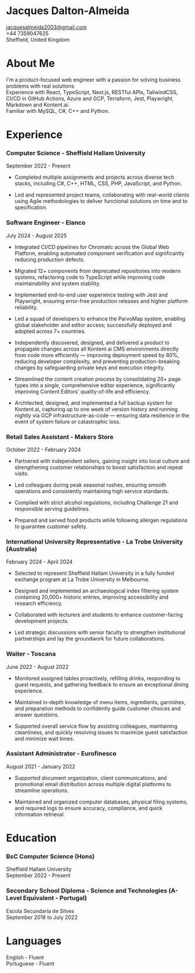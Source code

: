 # Jacques Dalton-Almeida

jacquesalmeida2003@gmail.com  
+44 7359047625  
Sheffield, United Kingdom

# About Me

I'm a product-focused web engineer with a passion for solving business problems with real solutions.  
Experience with React, TypeScript, Next.js, RESTful APIs, TailwindCSS, CI/CD in GitHub Actions, Azure and GCP, Terraform, Jest, Playwright, Markdown and Kontent.ai.  
Familiar with MySQL, C#, C++ and Python.

# Experience

### Computer Science - Sheffield Hallam University

September 2022 - Present

- Completed multiple assignments and projects across diverse tech stacks, including C#, C++, HTML, CSS, PHP, JavaScript, and Python.

- Led and represented project teams, collaborating with real-world clients using Agile methodologies to deliver functional solutions on time and to specification.

### Software Engineer - Elanco

July 2024 - August 2025

- Integrated CI/CD pipelines for Chromatic across the Global Web Platform, enabling automated component verification and significantly reducing production defects.

- Migrated 12+ components from deprecated repositories into modern systems, refactoring code to TypeScript while improving code maintainability and system stability.

- Implemented end-to-end user experience testing with Jest and Playwright, ensuring error-free production releases and higher platform reliability.

- Led a squad of developers to enhance the ParvoMap system, enabling global stakeholder and editor access; successfully deployed and adopted across 7+ countries.

- Independently discovered, designed, and delivered a product to propagate changes across all Kontent.ai CMS environments directly from code more efficiently — improving deployment speed by 80%, reducing developer complexity, and preventing production-breaking changes by safeguarding private keys and execution integrity.

- Streamlined the content creation process by consolidating 20+ page types into a single, comprehensive editor experience, significantly improving Content Editors’ quality-of-life and efficiency.

- Architected, designed, and implemented a full backup system for Kontent.ai, capturing up to one week of version history and running nightly via GCP infrastructure-as-code — ensuring data resilience in the event of system failure or catastrophic loss.

### Retail Sales Assistant - Makers Store

October 2022 - February 2024

- Partnered with independent sellers, gaining insight into local culture and strengthening customer relationships to boost satisfaction and repeat visits.

- Led colleagues during peak seasonal rushes, ensuring smooth operations and consistently maintaining high service standards.

- Complied with strict alcohol regulations, including Challenge 21 and responsible serving guidelines.

- Prepared and served food products while following allergen regulations to guarantee customer safety.

### International University Representative - La Trobe University (Australia)

February 2024 - April 2024

- Selected to represent Sheffield Hallam University in a fully funded exchange program at La Trobe University in Melbourne.

- Designed and implemented an archaeological index filtering system containing 20,000+ historic entries, improving accessibility and research efficiency.

- Collaborated with lecturers and students to enhance customer-facing development projects.

- Led strategic discussions with senior faculty to strengthen institutional partnerships and lay the groundwork for future collaborations.

### Waiter - Toscana

June 2022 - August 2022

- Monitored assigned tables proactively, refilling drinks, responding to guest requests, and gathering feedback to ensure an exceptional dining experience.

- Maintained in-depth knowledge of menu items, ingredients, garnishes, and preparation methods to confidently guide customer choices and answer questions.

- Supported overall service flow by assisting colleagues, maintaining cleanliness, and quickly resolving issues to maximize guest satisfaction and minimize wait times.

### Assistant Administrator - Eurofinesco

August 2021 - January 2022

- Supported document organization, client communications, and promotional email distribution across multiple digital platforms to streamline operations.

- Maintained and organized computer databases, physical filing systems, and required logs to ensure accuracy, compliance, and quick information retrieval.

# Education

### BsC Computer Science (Hons)

Sheffield Hallam University  
September 2022 - Present

### Secondary School Diploma - Science and Technologies (A-Level Equivalent - Portugal)

Escola Secundaria de Silves  
September 2018 to July 2022

# Languages

English - Fluent  
Portuguese - Fluent
